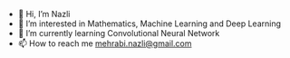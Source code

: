 - 👋 Hi, I’m Nazli
- 👀 I’m interested in Mathematics, Machine Learning and Deep Learning
- 🌱 I’m currently learning Convolutional Neural Network 
- 📫 How to reach me mehrabi.nazli@gmail.com

<!---
Nazli98/Nazli98 is a ✨ special ✨ repository because its `README.md` (this file) appears on your GitHub profile.
You can click the Preview link to take a look at your changes.
--->
